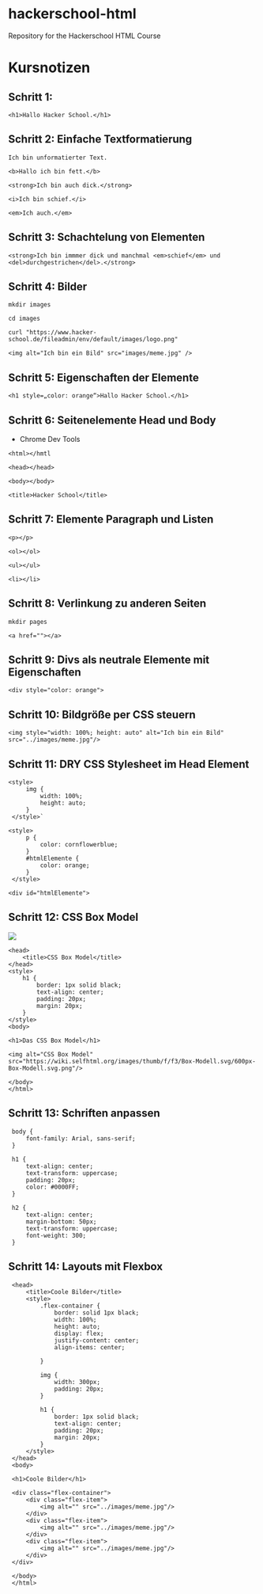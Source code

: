 # hackerschool-html
Repository for the Hackerschool HTML Course 

# Kursnotizen

## Schritt 1:

`<h1>Hallo Hacker School.</h1>`

## Schritt 2: Einfache Textformatierung

`Ich bin unformatierter Text.`

`<b>Hallo ich bin fett.</b>`

`<strong>Ich bin auch dick.</strong>`

`<i>Ich bin schief.</i>`

`<em>Ich auch.</em>`

## Schritt 3: Schachtelung von Elementen

`<strong>Ich bin immmer dick und manchmal <em>schief</em> und <del>durchgestrichen</del>.</strong>`

## Schritt 4: Bilder

`mkdir images`

`cd images`

`curl "https://www.hacker-school.de/fileadmin/env/default/images/logo.png"`

`<img alt="Ich bin ein Bild" src="images/meme.jpg" />`

## Schritt 5: Eigenschaften der Elemente

`<h1 style=„color: orange“>Hallo Hacker School.</h1>`

## Schritt 6: Seitenelemente Head und Body

- Chrome Dev Tools

`<html></hmtl`

`<head></head>`

`<body></body>`

`<title>Hacker School</title>`

## Schritt 7: Elemente Paragraph und Listen

`<p></p>`

`<ol></ol>`

`<ul></ul>`

`<li></li>`

## Schritt 8: Verlinkung zu anderen Seiten

`mkdir pages`

`<a href=""></a>`

## Schritt 9: Divs als neutrale Elemente mit Eigenschaften

`<div style="color: orange">`

## Schritt 10: Bildgröße per CSS steuern

`<img style="width: 100%; height: auto" alt="Ich bin ein Bild" src="../images/meme.jpg"/>`

## Schritt 11: DRY CSS Stylesheet im Head Element

    <style>
         img {
             width: 100%;
             height: auto;
         }
     </style>`
     
    <style>
         p {
             color: cornflowerblue;
         }
         #htmlElemente {
             color: orange;
         }
     </style>   
     
    <div id="htmlElemente">
    
## Schritt 12: CSS Box Model

<img src="https://wiki.selfhtml.org/images/thumb/f/f3/Box-Modell.svg/600px-Box-Modell.svg.png"/>


    <head>
        <title>CSS Box Model</title>
    </head>
    <style>
        h1 {
            border: 1px solid black;
            text-align: center;
            padding: 20px;
            margin: 20px;
        }
    </style>
    <body>
    
    <h1>Das CSS Box Model</h1>
    
    <img alt="CSS Box Model" src="https://wiki.selfhtml.org/images/thumb/f/f3/Box-Modell.svg/600px-Box-Modell.svg.png"/>
    
    </body>
    </html>    
         
 ## Schritt 13: Schriften anpassen
 
     body {
         font-family: Arial, sans-serif;
     }
    
     h1 {
         text-align: center;
         text-transform: uppercase;
         padding: 20px;
         color: #0000FF;
     }
    
     h2 {
         text-align: center;
         margin-bottom: 50px;
         text-transform: uppercase;
         font-weight: 300;
     }
     
 ## Schritt 14: Layouts mit Flexbox
 
     <head>
         <title>Coole Bilder</title>
         <style>
             .flex-container {
                 border: solid 1px black;
                 width: 100%;
                 height: auto;
                 display: flex;
                 justify-content: center;
                 align-items: center;
     
             }
     
             img {
                 width: 300px;
                 padding: 20px;
             }
     
             h1 {
                 border: 1px solid black;
                 text-align: center;
                 padding: 20px;
                 margin: 20px;
             }
         </style>
     </head>
     <body>
     
     <h1>Coole Bilder</h1>
     
     <div class="flex-container">
         <div class="flex-item">
             <img alt="" src="../images/meme.jpg"/>
         </div>
         <div class="flex-item">
             <img alt="" src="../images/meme.jpg"/>
         </div>
         <div class="flex-item">
             <img alt="" src="../images/meme.jpg"/>
         </div>
     </div>
     
     </body>
     </html>
